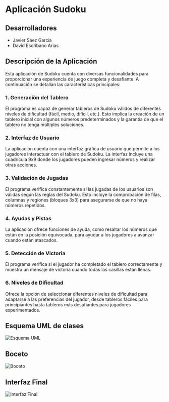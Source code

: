 # Aplicación Sudoku

## Desarrolladores
- Javier Sáez García
- David Escribano Arias

## Descripción de la Aplicación
Esta aplicación de Sudoku cuenta con diversas funcionalidades para proporcionar una experiencia de juego completa y desafiante. A continuación se detallan las características principales:

### 1. Generación del Tablero
El programa es capaz de generar tableros de Sudoku válidos de diferentes niveles de dificultad (fácil, medio, difícil, etc.). Esto implica la creación de un tablero inicial con algunos números predeterminados y la garantía de que el tablero no tenga múltiples soluciones.

### 2. Interfaz de Usuario
La aplicación cuenta con una interfaz gráfica de usuario que permite a los jugadores interactuar con el tablero de Sudoku. La interfaz incluye una cuadrícula 9x9 donde los jugadores pueden ingresar números y realizar otras acciones.

### 3. Validación de Jugadas
El programa verifica constantemente si las jugadas de los usuarios son válidas según las reglas del Sudoku. Esto incluye la comprobación de filas, columnas y regiones (bloques 3x3) para asegurarse de que no haya números repetidos.

### 4. Ayudas y Pistas
La aplicación ofrece funciones de ayuda, como resaltar los números que están en la posición equivocada, para ayudar a los jugadores a avanzar cuando están atascados.

### 5. Detección de Victoria
El programa verifica si el jugador ha completado el tablero correctamente y muestra un mensaje de victoria cuando todas las casillas están llenas.

### 6. Niveles de Dificultad
Ofrece la opción de seleccionar diferentes niveles de dificultad para adaptarse a las preferencias del jugador, desde tableros fáciles para principiantes hasta tableros más desafiantes para jugadores experimentados.



## Esquema UML de clases

![Esquema UML](https://cdn.discordapp.com/attachments/1039570431507706038/1180541089480978452/Diagrama_en_blanco_2.png?ex=657dcb91&is=656b5691&hm=1ede694ca2b29c66523f0ebd8becf2d965890f2f52b8e8edcd7acb59cad18b8c&)


## Boceto

![Boceto](https://cdn.discordapp.com/attachments/1039570431507706038/1158765794382069880/image.png?ex=6537ce3e&is=6525593e&hm=330103b1495f2c1825a5c6490a5bff3c3138a320c84bb27ca464a93d8b09ba78&)


## Interfaz Final

![Interfaz Final](https://media.discordapp.net/attachments/1039570431507706038/1180498832954503269/image.png?ex=657da436&is=656b2f36&hm=5ad00e8d0b94c80bd88d2ba349f8d3db9cd6014a783be95a8c89331d1fe778d7&=&format=webp&quality=lossless&width=1108&height=902)
